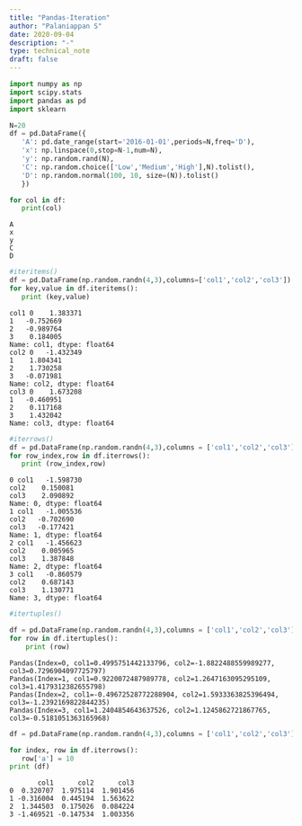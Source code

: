```yaml
---
title: "Pandas-Iteration"
author: "Palaniappan S"
date: 2020-09-04
description: "-"
type: technical_note
draft: false
---
```


```python
import numpy as np
import scipy.stats
import pandas as pd
import sklearn
```


```python
N=20
df = pd.DataFrame({
   'A': pd.date_range(start='2016-01-01',periods=N,freq='D'),
   'x': np.linspace(0,stop=N-1,num=N),
   'y': np.random.rand(N),
   'C': np.random.choice(['Low','Medium','High'],N).tolist(),
   'D': np.random.normal(100, 10, size=(N)).tolist()
   })

for col in df:
   print(col)
```

    A
    x
    y
    C
    D



```python
#iteritems()
df = pd.DataFrame(np.random.randn(4,3),columns=['col1','col2','col3'])
for key,value in df.iteritems():
   print (key,value)
```

    col1 0    1.383371
    1   -0.752669
    2   -0.989764
    3    0.184005
    Name: col1, dtype: float64
    col2 0   -1.432349
    1    1.804341
    2    1.730258
    3   -0.071981
    Name: col2, dtype: float64
    col3 0    1.673208
    1   -0.460951
    2    0.117168
    3    1.432042
    Name: col3, dtype: float64



```python
#iterrows()
df = pd.DataFrame(np.random.randn(4,3),columns = ['col1','col2','col3'])
for row_index,row in df.iterrows():
   print (row_index,row)
```

    0 col1   -1.598730
    col2    0.150081
    col3    2.090892
    Name: 0, dtype: float64
    1 col1   -1.005536
    col2   -0.702690
    col3   -0.177421
    Name: 1, dtype: float64
    2 col1   -1.456623
    col2    0.005965
    col3    1.387848
    Name: 2, dtype: float64
    3 col1   -0.860579
    col2    0.687143
    col3    1.130771
    Name: 3, dtype: float64



```python
#itertuples()

df = pd.DataFrame(np.random.randn(4,3),columns = ['col1','col2','col3'])
for row in df.itertuples():
    print (row)
```

    Pandas(Index=0, col1=0.4995751442133796, col2=-1.8822488559989277, col3=0.7296904097725797)
    Pandas(Index=1, col1=0.9220072487989778, col2=1.2647163095295109, col3=1.4179312382655798)
    Pandas(Index=2, col1=-0.49672528772288904, col2=1.5933363825396494, col3=-1.2392169822844235)
    Pandas(Index=3, col1=1.2404854643637526, col2=1.1245862721867765, col3=-0.5181051363165968)



```python
df = pd.DataFrame(np.random.randn(4,3),columns = ['col1','col2','col3'])

for index, row in df.iterrows():
   row['a'] = 10
print (df)
```

           col1      col2      col3
    0  0.320707  1.975114  1.901456
    1 -0.316004  0.445194  1.563622
    2  1.344503  0.175026  0.084224
    3 -1.469521 -0.147534  1.003356

